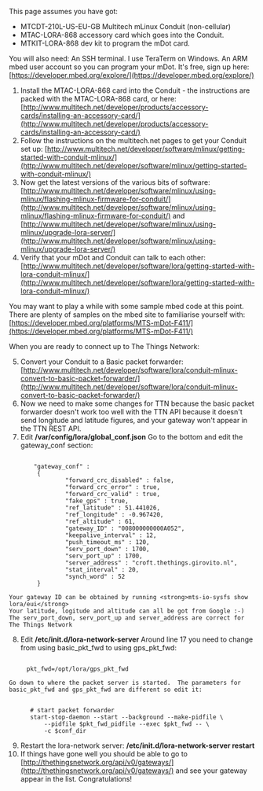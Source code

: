 This page assumes you have got:
* MTCDT-210L-US-EU-GB Multitech mLinux Conduit (non-cellular)
* MTAC-LORA-868 accessory card which goes into the Conduit.
* MTKIT-LORA-868 dev kit to program the mDot card.

You will also need:
An SSH terminal.  I use TeraTerm on Windows.
An ARM mbed user account so you can program your mDot. It's free, sign up here: [https://developer.mbed.org/explore/](https://developer.mbed.org/explore/)

1.  Install the MTAC-LORA-868 card into the Conduit - the instructions are packed with the MTAC-LORA-868 card, or here: [http://www.multitech.net/developer/products/accessory-cards/installing-an-accessory-card/](http://www.multitech.net/developer/products/accessory-cards/installing-an-accessory-card/)
2.  Follow the instructions on the multitech.net pages to get your Conduit set up: [http://www.multitech.net/developer/software/mlinux/getting-started-with-conduit-mlinux/](http://www.multitech.net/developer/software/mlinux/getting-started-with-conduit-mlinux/)
3.  Now get the latest versions of the various bits of software: [http://www.multitech.net/developer/software/mlinux/using-mlinux/flashing-mlinux-firmware-for-conduit/](http://www.multitech.net/developer/software/mlinux/using-mlinux/flashing-mlinux-firmware-for-conduit/) and [http://www.multitech.net/developer/software/mlinux/using-mlinux/upgrade-lora-server/](http://www.multitech.net/developer/software/mlinux/using-mlinux/upgrade-lora-server/)
4.  Verify that your mDot and Conduit can talk to each other: [http://www.multitech.net/developer/software/lora/getting-started-with-lora-conduit-mlinux/](http://www.multitech.net/developer/software/lora/getting-started-with-lora-conduit-mlinux/)

You may want to play a while with some sample mbed code at this point.  There are plenty of samples on the mbed site to familiarise yourself with: [https://developer.mbed.org/platforms/MTS-mDot-F411/](https://developer.mbed.org/platforms/MTS-mDot-F411/)

When you are ready to connect up to The Things Network:

5.  Convert your Conduit to a Basic packet forwarder: [http://www.multitech.net/developer/software/lora/conduit-mlinux-convert-to-basic-packet-forwarder/](http://www.multitech.net/developer/software/lora/conduit-mlinux-convert-to-basic-packet-forwarder/)
6.  Now we need to make some changes for TTN because the basic packet forwarder doesn't work too well with the TTN API because it doesn't send longitude and latitude figures, and your gateway won't appear in the TTN REST API.
7.  Edit <strong>/var/config/lora/global_conf.json</strong>  Go to the bottom and edit the gateway_conf section:
<pre><code>
       "gateway_conf" :
        {
                "forward_crc_disabled" : false,
                "forward_crc_error" : true,
                "forward_crc_valid" : true,
                "fake_gps" : true,
                "ref_latitude" : 51.441026,
                "ref_longitude" : -0.967420,
                "ref_altitude" : 61,
                "gateway_ID" : "008000000000A052",
                "keepalive_interval" : 12,
                "push_timeout_ms" : 120,
                "serv_port_down" : 1700,
                "serv_port_up" : 1700,
                "server_address" : "croft.thethings.girovito.nl",
                "stat_interval" : 20,
                "synch_word" : 52
        }
</code></pre>
    Your gateway ID can be obtained by running <strong>mts-io-sysfs show lora/eui</strong>
    Your latitude, logitude and altitude can all be got from Google :-)
    The serv_port_down, serv_port_up and server_address are correct for The Things Network

8.  Edit <strong>/etc/init.d/lora-network-server</strong>  Around line 17 you need to change from using basic_pkt_fwd to using gps_pkt_fwd:
<pre><code>   
     pkt_fwd=/opt/lora/gps_pkt_fwd
</code></pre>   
    Go down to where the packet server is started.  The parameters for basic_pkt_fwd and gps_pkt_fwd are different so edit it:
<pre><code>
	  # start packet forwarder
      start-stop-daemon --start --background --make-pidfile \
          --pidfile $pkt_fwd_pidfile --exec $pkt_fwd -- \
          -c $conf_dir
</code></pre>
9.  Restart the lora-network server:   <strong>/etc/init.d/lora-network-server restart </strong>
10. If things have gone well you should be able to go to [http://thethingsnetwork.org/api/v0/gateways/](http://thethingsnetwork.org/api/v0/gateways/) and see your gateway appear in the list.  Congratulations!


   
   
   